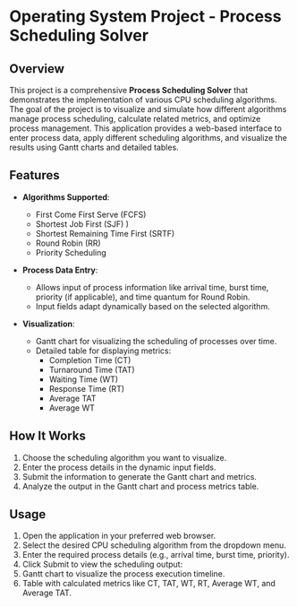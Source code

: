 # Operating System Project - Process Scheduling Solver

## Overview

This project is a comprehensive **Process Scheduling Solver** that demonstrates the implementation of various CPU scheduling algorithms. The goal of the project is to visualize and simulate how different algorithms manage process scheduling, calculate related metrics, and optimize process management. This application provides a web-based interface to enter process data, apply different scheduling algorithms, and visualize the results using Gantt charts and detailed tables.

## Features

- **Algorithms Supported**:
  - First Come First Serve (FCFS)
  - Shortest Job First (SJF) )
  - Shortest Remaining Time First (SRTF)
  - Round Robin (RR)
  - Priority Scheduling 
    

- **Process Data Entry**:
  - Allows input of process information like arrival time, burst time, priority (if applicable), and time quantum for Round Robin.
  - Input fields adapt dynamically based on the selected algorithm.

- **Visualization**:
  - Gantt chart for visualizing the scheduling of processes over time.
  - Detailed table for displaying metrics:
    - Completion Time (CT)
    - Turnaround Time (TAT)
    - Waiting Time (WT)
    - Response Time (RT)
    - Average TAT
    - Average WT


## How It Works

1. Choose the scheduling algorithm you want to visualize.
2. Enter the process details in the dynamic input fields.
3. Submit the information to generate the Gantt chart and metrics.
4. Analyze the output in the Gantt chart and process metrics table.

## Usage
1. Open the application in your preferred web browser.
2. Select the desired CPU scheduling algorithm from the dropdown menu.
3. Enter the required process details (e.g., arrival time, burst time, priority).
4. Click Submit to view the scheduling output:
5. Gantt chart to visualize the process execution timeline.
6. Table with calculated metrics like CT, TAT, WT, RT, Average WT, and Average TAT.

